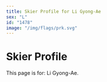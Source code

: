 ```yaml
---
title: Skier Profile for Li Gyong-Ae
sex: "L"
id: "1478"
image: "/img/flags/prk.svg" 
---
```


# Skier Profile

This page is for: Li Gyong-Ae.
    
